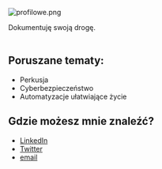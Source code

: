 ![profilowe.png](https://dsc.cloud/da9e07/profilowe.png)
<br>
<div class="main-paragraph">Dokumentuję swoją drogę.</div>
<br>

## Poruszane tematy:

- Perkusja
- Cyberbezpieczeństwo
- Automatyzacje ułatwiające życie


## Gdzie możesz mnie znaleźć?

- [LinkedIn](https://www.linkedin.com/in/adrian-maryniewski-8a9055121/)
- [Twitter](https://twitter.com/amaryniewski)
- [email](mailto:adrian@maryniewski.pl)

